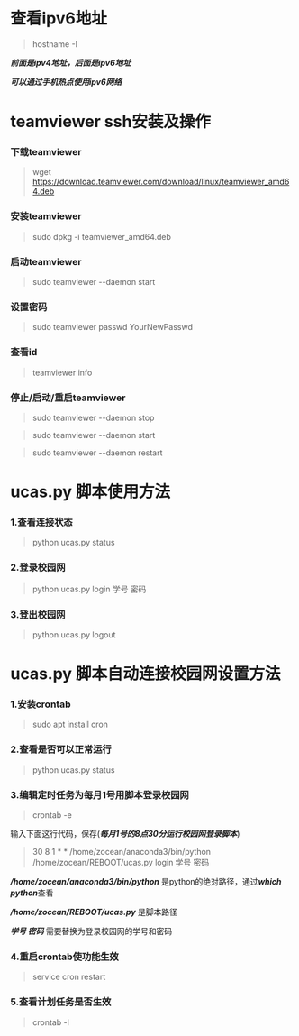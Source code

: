 # 查看ipv6地址
>hostname -I

***前面是ipv4地址，后面是ipv6地址***

***可以通过手机热点使用ipv6网络***

# teamviewer ssh安装及操作

### 下载teamviewer
>wget https://download.teamviewer.com/download/linux/teamviewer_amd64.deb

### 安装teamviewer
>sudo dpkg -i teamviewer_amd64.deb

### 启动teamviewer
>sudo teamviewer --daemon start

### 设置密码
>sudo teamviewer passwd YourNewPasswd

### 查看id
>teamviewer info

### 停止/启动/重启teamviewer
>sudo teamviewer --daemon stop

>sudo teamviewer --daemon start

>sudo teamviewer --daemon restart

# ucas.py 脚本使用方法

### 1.查看连接状态
>python ucas.py status

### 2.登录校园网
>python ucas.py login 学号 密码

### 3.登出校园网
>python ucas.py logout

# ucas.py 脚本自动连接校园网设置方法
### 1.安装crontab
>sudo apt install cron

### 2.查看是否可以正常运行
>python ucas.py status 

### 3.编辑定时任务为每月1号用脚本登录校园网
>crontab -e

输入下面这行代码，保存(***每月1号的8点30分运行校园网登录脚本***)
>30 8 1 * * /home/zocean/anaconda3/bin/python /home/zocean/REBOOT/ucas.py login 学号 密码

***/home/zocean/anaconda3/bin/python*** 是python的绝对路径，通过***which python***查看

***/home/zocean/REBOOT/ucas.py*** 是脚本路径

***学号 密码*** 需要替换为登录校园网的学号和密码


### 4.重启crontab使功能生效
>service cron restart


### 5.查看计划任务是否生效
>crontab -l


